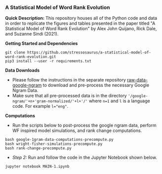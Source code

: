 ### A Statistical Model of Word Rank Evolution

**Quick Description:** This repository houses all of the Python code and data in order to replicate the figures and tables presented in the paper titled "A Statistical Model of Word Rank Evolution" by Alex John Quijano, Rick Dale, and Suzanne Sindi (2021).

**Getting Started and Dependencies**

```
git clone https://github.com/stressosaurus/a-statistical-model-of-word-rank-evolution.git
pip3 install --user -r requirements.txt
```

**Data Downloads**

* Please follow the instructions in the separate repository [raw-data-google-ngram](https://github.com/stressosaurus/raw-data-google-ngram) to download and pre-process the necessary Google Ngram Data.
* Make sure that all pre-processed data is in the directory `'/google-ngram/'+n+'gram-normalized/'+l+'/'` where `n=1` and `l` is a language code. For example `l="eng"`.

**Computations**

* Run the scripts below to post-process the google ngram data, perform WF inspired model simulations, and rank change computations.

```
bash google-1gram-data-computations-precompute.py
bash wright-fisher-simulations-precompute.py
bash rank-change-precompute.py
```

* *Step 2:* Run and follow the code in the Jupyter Notebook shown below.

```
jupyter notebook MAIN-1.ipynb
```
